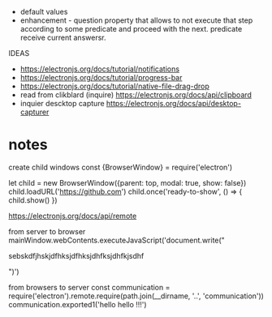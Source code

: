  * default values 
 * enhancement - question property that allows to not execute that step according to some predicate and proceed with the next. predicate receive current answersr. 

 IDEAS

  * https://electronjs.org/docs/tutorial/notifications
  * https://electronjs.org/docs/tutorial/progress-bar
  * https://electronjs.org/docs/tutorial/native-file-drag-drop
  * read from clikblard (inquire) https://electronjs.org/docs/api/clipboard
  * inquier descktop capture https://electronjs.org/docs/api/desktop-capturer



  # notes

create child windows
  const {BrowserWindow} = require('electron')
  
  let child = new BrowserWindow({parent: top, modal: true, show: false})
  child.loadURL('https://github.com')
  child.once('ready-to-show', () => {
    child.show()
  })


  https://electronjs.org/docs/api/remote
  
from server to browser
  mainWindow.webContents.executeJavaScript('document.write("<p>sebskdfjhskjdfhksjdfhksjdhfksjdhfkjsdhf</p>")')



from browsers to server
const communication = require('electron').remote.require(path.join(__dirname, '..', 'communication'))
communication.exported1('hello hello !!!')
  